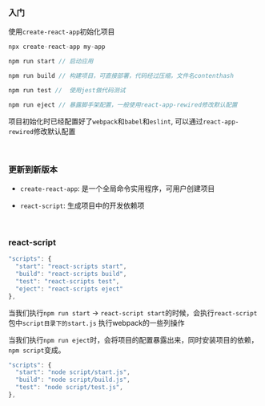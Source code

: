 ### 入门

使用`create-react-app`初始化项目

~~~js
npx create-react-app my-app
~~~

~~~js
npm run start // 启动应用

npm run build // 构建项目，可直接部署，代码经过压缩，文件名contenthash

npm run test //  使用jest做代码测试

npm run eject // 暴露脚手架配置，一般使用react-app-rewired修改默认配置
~~~

项目初始化时已经配置好了`webpack`和`babel`和`eslint`, 可以通过`react-app-rewired`修改默认配置


<br/>

### 更新到新版本

* `create-react-app`: 是一个全局命令实用程序，可用户创建项目

* `react-script`: 生成项目中的开发依赖项

<br/>

### react-script

~~~js
"scripts": {
  "start": "react-scripts start",
  "build": "react-scripts build",
  "test": "react-scripts test",
  "eject": "react-scripts eject"
},
~~~

当我们执行`npm run start` -> `react-script start`的时候，会执行`react-script`包中`script目录下的start.js` 执行webpack的一些列操作


当我们执行`npm run eject`时，会将项目的配置暴露出来，同时安装项目的依赖，`npm script`变成。

~~~js
"scripts": {
  "start": "node script/start.js",
  "build": "node script/build.js",
  "test": "node script/test.js",
},
~~~
